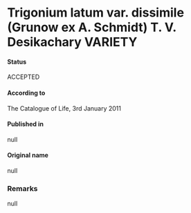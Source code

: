 Trigonium latum var. dissimile (Grunow ex A. Schmidt) T. V. Desikachary VARIETY
=======

#### Status
ACCEPTED

#### According to
The Catalogue of Life, 3rd January 2011

#### Published in
null

#### Original name
null

### Remarks
null